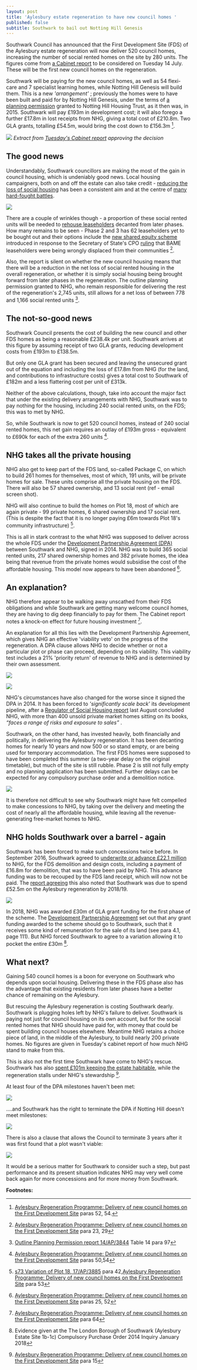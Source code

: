 ```yaml
---
layout: post
title: 'Aylesbury estate regeneration to have new council homes '
published: false
subtitle: Southwark to bail out Notting Hill Genesis
---
```


Southwark Council has announced that the First Development Site (FDS) of the Aylesbury estate regeneration will now deliver 520 council homes, increasing the number of social rented homes on the site by 280 units. The figures come from [a Cabinet report](http://moderngov.southwark.gov.uk/documents/s89813/Report%20Aylesbury%20Regeneration%20programme%20-%20Delivery%20of%20New%20Council%20Homes.pdf) to be considered on Tuesday 14 July.  These will be the first new council homes on the regeneration.

Southwark will be paying for the new council homes, as well as 54 flexi-care and 7 specialist learning homes, while Notting Hill Genesis will build them.  This is a new _'arrangement'_ ; previously the homes were to have been built and paid for by Notting Hill Genesis, under the terms of [a planning permission](http://moderngov.southwark.gov.uk/documents/s53361/Report.pdf) granted to Notting Hill Housing Trust, as it then was, in 2015. Southwark will pay £193m in development cost; it will also forego a further £17.8m in lost receipts from NHG, giving a total cost of £210.8m. Two GLA grants, totalling £54.5m, would bring the cost down to £156.3m [^1].

![](/img/combinedtotal.png)
*Extract from [Tuesday's Cabinet report](http://moderngov.southwark.gov.uk/documents/s89813/Report%20Aylesbury%20Regeneration%20programme%20-%20Delivery%20of%20New%20Council%20Homes.pdf) approving the decision*

## The good news

Understandably, Southwark councillors are making the most of the gain in council housing, which is undeniably good news.  Local housing campaigners, both on and off the estate can also take credit - [reducing the loss of social housing](http://35percent.org/aylesbury-estate/) has been a consistent aim and at the centre of [many hard-fought battles](http://35percent.org/2017-05-08-aylesbury-cpo-what-has-really-happened/).

![](/img/kierontweet.png)

There are a couple of wrinkles though - a proportion of these social rented units will be needed to [rehouse leaseholders](http://www.aylesburynow.london/web/uploads/files/New_Homes/Information-for-Aylesbury-Leaseholders.pdf) decanted from later phases. How many remains to be seen - Phase 2 and 3 has 62 leaseholders yet to be bought out and their options include the [new shared equity scheme](http://moderngov.southwarksites.com/documents/s74901/Report%20Amending%20the%20shared%20equity%20rehousing%20policy%20for%20qualifying%20homeowners%20affected%20by%20regenerati.pdf) introduced in response to the Secretary of State's CPO [ruling](https://www.theguardian.com/society/2016/sep/16/government-blocks-controversial-plan-to-force-out-housing-estate-residents) that BAME leaseholders were being wrongly displaced from their communities [^2].

Also, the report is silent on whether the new council housing means that there will be a reduction in the net loss of social rented housing in the overall regeneration, or whether it is simply social housing being brought forward from later phases in the regeneration. The outline planning permission granted to NHG, who remain responsible for delivering the rest of the regeneration's 2,745 units, still allows for a net loss of between 778 and 1,166 social rented units [^3].

## The not-so-good news

Southwark Council presents the cost of building the new council and other FDS homes as being a reasonable £238.4k per unit. Southwark arrives at this figure by assuming receipt of two GLA grants, reducing development costs from £193m to £138.5m.

But only one GLA grant has been secured and leaving the unsecured grant out of the equation and including the loss of £17.8m from NHG (for the land, and contributions to infrastructure costs) gives a total cost to Southwark of £182m and a less flattering cost per unit of £313k.

Neither of the above calculations, though, take into account the major fact that under the existing delivery arrangements with NHG, Southwark was to pay nothing for the housing, including 240 social rented units, on the FDS; this was to met by NHG.

So, while Southwark is now to get 520 council homes, instead of 240 social rented homes, this net gain requires an outlay of £193m gross - equivalent to £690k for each of the extra 260 units [^4].

## NHG takes all the private housing

NHG also get to keep part of the FDS land, so-called Package C, on which to build 261 homes for themselves, most of which, 191 units, will be private homes for sale.  These units comprise all the private housing on the FDS. There will also be 57 shared ownership, and 13 social rent (ref - email screen shot).

NHG will also continue to build the homes on Plot 18, most of which are again private -  99 private homes,   6 shared ownership and 17 social rent. (This is despite the fact that it is no longer paying £6m towards Plot 18's community infrastructure) [^5].

This is all in stark contrast to the what NHG was supposed to deliver across the whole FDS under the [Development Partnership Agreement (DPA)](/img/aylesburyDPA.pdf) between Southwark and NHG, signed in 2014.  NHG was to build 365 social rented units, 217 shared ownership homes and 382 private homes, the idea being that revenue from the private homes would subsidise the cost of the affordable housing.  This model now appears to have been abandoned [^6].

## An explanation?

NHG therefore appear to be walking away unscathed from their FDS obligations and while Southwark are getting many welcome council homes, they are having to dig deep financially to pay for them.  The Cabinet report notes a knock-on effect for future housing investment [^7].

An explanation for all this lies with the Development Partnership Agreement, which gives NHG an effective 'viability veto' on the progress of the regeneration. A DPA clause allows NHG to decide whether or not a particular plot or phase can proceed, depending on its viability.  This viability test includes a 21% 'priority return' of revenue to NHG and is determined by their own assessment.

![](/img/pvc.png)

![](/img/nhtprofit.png)

NHG's circumstances have also changed for the worse since it signed the DPA in 2014.  It has been forced to  _'significantly scale back'_ its development pipeline, after a [Regulator of Social Housing report](https://www.insidehousing.co.uk/news/news/notting-hill-genesis-scales-back-development-plans-amid-changing-market-conditions-62506) last August concluded NHG, with more than 400 unsold private market homes sitting on its books, _“faces a range of risks and exposure to sales”_ .

Southwark, on the other hand, has invested heavily, both financially and politically, in delivering the Aylesbury regeneration. It has been decanting homes for nearly 10 years and now 500 or so stand empty, or are being used for temporary accommodation. The  first FDS homes were supposed to have been completed this summer (a two-year delay on the original timetable), but much of the site is still rubble.  Phase 2 is still not fully empty and no planning application has been submitted.  Further delays can be expected for any compulsory purchase order and a demolition notice.

![](/img/phasingaylesburynow.png)

It is therefore not difficult to see why Southwark might have felt compelled to make concessions to NHG, by taking over the delivery and meeting the cost of nearly all the affordable housing, while leaving all the revenue-generating free-market homes to NHG.

## NHG holds Southwark over a barrel - again

Southwark has been forced to make such concessions twice before. In September 2016, Southwark agreed to [underwrite or advance £22.1 million](http://moderngov.southwark.gov.uk/documents/s63817/Report.Aylesbury%20Regeneration%20Delivery.pdf) to NHG, for the FDS demolition and design costs, including a payment of £16.8m for demolition, that was to have been paid by NHG.  This advance funding was to be recouped by the FDS land receipt, which will now not be paid. The [report agreeing](http://moderngov.southwark.gov.uk/documents/s63817/Report.Aylesbury%20Regeneration%20Delivery.pdf) this also noted that Southwark was due to spend £52.5m on the Aylesbury regeneration by 2018/19. 

![](/img/nhttproceed.png)

In 2018, NHG was awarded £30m of GLA grant funding for the first phase of the scheme. The [Development Partnership Agreement](/img/aylesburyDPA.pdf) set out that any grant funding awarded to the scheme should go to Southwark, such that it receives some kind of remuneration for the sale of its land (see para 4.1, page 111). But NHG forced Southwark to agree to a variation allowing it to pocket the entire £30m [^8].

## What next?

Gaining 540 council homes is a boon for everyone on Southwark who depends upon social housing.  Delivering these in the FDS phase also has the advantage that existing residents from later phases have a better chance of remaining on the Aylesbury.

But rescuing the Aylesbury regeneration is costing Southwark dearly.  Southwark is plugging holes left by NHG's failure to deliver.  Southwark is paying not just for council housing on its own account, but for the social rented homes that NHG should have paid for, with money that could be spent building council houses elsewhere.  Meantime NHG retains a choice piece of land, in the middle of the Aylesbury, to build nearly 200 private homes.  No figures are given in Tuesday's cabinet report of how much NHG stand to make from this.

This is also not the first time Southwark have come to NHG's rescue.  Southwark has also [spent £101m keeping the estate habitable](https://moderngov.southwark.gov.uk/documents/s89813/Report%20Aylesbury%20Regeneration%20programme%20-%20Delivery%20of%20New%20Council%20Homes.pdf), while the regeneration stalls under NHG's stewardship [^9].

At least four of the DPA milestones haven't been met:

![](/img/aylesburymilestones.png)

....and Southwark has the right to terminate the DPA if Notting Hill doesn't meet milestones:

![](/img/termination1.png)

There is also a clause that allows the Council to terminate 3 years after it was first found that a plot wasn't viable:

![](/img/termination2.png)

It would be a serious matter for Southwark to consider such a step, but past performance and its present situation indicates NHG may very well come back again for more concessions and for more money from Southwark.

__Footnotes:__

[^1]: [Aylesbury Regeneration Programme: Delivery of new council homes on the First Development Site](http://moderngov.southwarksites.com/documents/s74901/Report%20Amending%20the%20shared%20equity%20rehousing%20policy%20for%20qualifying%20homeowners%20affected%20by%20regenerati.pdf) paras 52, 54.

[^2]: [Aylesbury Regeneration Programme: Delivery of new council homes on the First Development Site](http://moderngov.southwarksites.com/documents/s74901/Report%20Amending%20the%20shared%20equity%20rehousing%20policy%20for%20qualifying%20homeowners%20affected%20by%20regenerati.pdf) para 23, 29

[^3]:	[Outline Planning Permission report 14/AP/3844](https://moderngov.southwark.gov.uk/documents/s53361/Report.pdf) Table 14 para 97

[^4]: [Aylesbury Regeneration Programme: Delivery of new council homes on the First Development Site](https://moderngov.southwark.gov.uk/documents/s89813/Report%20Aylesbury%20Regeneration%20programme%20-%20Delivery%20of%20New%20Council%20Homes.pdf) paras 50,54

[^5]: [s73 Variation of Plot 18, 17/AP/3885](http://moderngov.southwarksites.com/documents/s78337/ITEM%207.1%207.2%20-%20REPORT%2017AP3885%2017AP3846.pdf) para 42,[Aylesbury Regeneration Programme: Delivery of new council homes on the First Development Site](https://moderngov.southwark.gov.uk/documents/s89813/Report%20Aylesbury%20Regeneration%20programme%20-%20Delivery%20of%20New%20Council%20Homes.pdf) para 53

[^6]: [Aylesbury Regeneration Programme: Delivery of new council homes on the First Development Site](https://moderngov.southwark.gov.uk/documents/s89813/Report%20Aylesbury%20Regeneration%20programme%20-%20Delivery%20of%20New%20Council%20Homes.pdf) paras 25, 52

[^7]: [Aylesbury Regeneration Programme: Delivery of new council homes on the First Development Site](https://moderngov.southwark.gov.uk/documents/s89813/Report%20Aylesbury%20Regeneration%20programme%20-%20Delivery%20of%20New%20Council%20Homes.pdf) para 64

[^8]: Evidence given at the The London Borough of Southwark (Aylesbury Estate Site 1b-1c) Compulsory Purchase Order 2014 Inquiry January 2018

[^9]: [Aylesbury Regeneration Programme: Delivery of new council homes on the First Development Site](https://moderngov.southwark.gov.uk/documents/s89813/Report%20Aylesbury%20Regeneration%20programme%20-%20Delivery%20of%20New%20Council%20Homes.pdf) para 15





